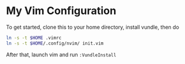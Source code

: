 # My Vim Configuration

To get started, clone this to your home directory, install vundle, then do

```bash
ln -s -t $HOME .vimrc
ln -s -t $HOME/.config/nvim/ init.vim
```

After that, launch vim and run `:VundleInstall`
